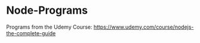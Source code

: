 # Node-Programs
Programs from the Udemy Course: https://www.udemy.com/course/nodejs-the-complete-guide
